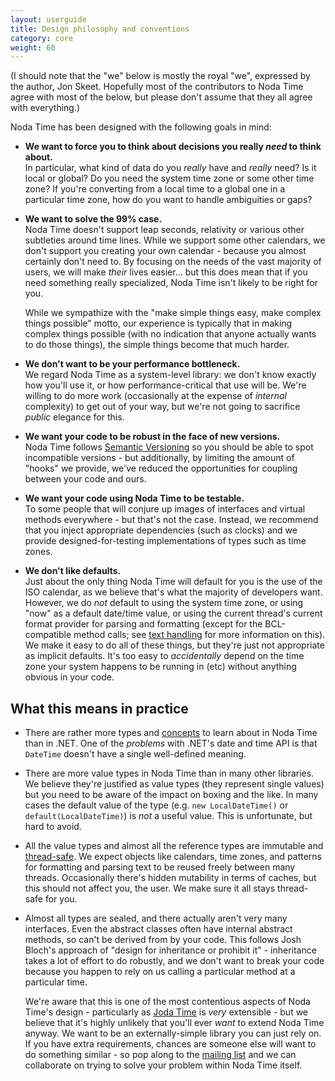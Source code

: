```yaml
---
layout: userguide
title: Design philosophy and conventions
category: core
weight: 60
---
```


(I should note that the "we" below is mostly the royal "we",
expressed by the author, Jon Skeet. Hopefully most of the
contributors to Noda Time agree with most of the below, but please
don't assume that they all agree with everything.)

Noda Time has been designed with the following goals in mind:

- **We want to force you to think about decisions you really *need* to
think about.**  
In particular, what kind of data do you *really* have
and *really* need? Is it local or global? Do you need the system
time zone or some other time zone? If you're converting from a local
time to a global one in a particular time zone, how do you want to
handle ambiguities or gaps?

- **We want to solve the 99% case.**  
Noda Time doesn't support leap
seconds, relativity or various other subtleties around time lines.
While we support some other calendars, we don't support you creating
your own calendar - because you almost certainly don't need to.
By focusing on the needs of the vast majority of users, we will make
*their* lives easier... but this does mean that if you need
something really specialized, Noda Time isn't likely to be right for
you.

  While we sympathize with the "make simple things easy, make
complex things possible" motto, our experience is typically that in
making complex things possible (with no indication that anyone
actually wants to do those things), the simple things become that
much harder.

- **We don't want to be your performance bottleneck.**  
We regard Noda Time as a system-level library: we don't know exactly
how you'll use it, or how performance-critical that use will be.
We're willing to do more work (occasionally at the expense of
*internal* complexity) to get out of your way, but we're not going
to sacrifice *public* elegance for this.

- **We want your code to be robust in the face of new versions.**  
Noda Time follows [Semantic Versioning][2] so you should be able to
spot incompatible versions - but additionally, by limiting the
amount of "hooks" we provide, we've reduced the opportunities for coupling between
your code and ours.

- **We want your code using Noda Time to be testable.**  
To some people that will conjure up images of interfaces and virtual
methods everywhere - but that's not the case. Instead, we recommend
that you inject appropriate dependencies (such as clocks) and we
provide designed-for-testing implementations of types such as time
zones.

- **We don't like defaults.**  
Just about the only thing Noda Time will default for you is the use
of the ISO calendar, as we believe that's what the majority of
developers want. However, we do *not* default to using the system
time zone, or using "now" as a default date/time value, or using
the current thread's current format provider for parsing and
formatting (except for the BCL-compatible method calls; see [text
handling][5] for more information on this).
  We make it easy to do all of these things, but they're just not
appropriate as implicit defaults. It's too easy to *accidentally*
depend on the time zone your system happens to be running in (etc)
without anything obvious in your code.

What this means in practice
---------------------------

- There are rather more types and [concepts][1] to learn about in
Noda Time than in .NET. One of the *problems* with .NET's date and
time API is that `DateTime` doesn't have a single well-defined
meaning.

- There are more value types in Noda Time than in many other
libraries. We believe they're justified as value types (they
represent single values) but you need to be aware of the impact on
boxing and the like. In many cases the default value of the type (e.g. `new
LocalDateTime()` or `default(LocalDateTime)`) is *not* a useful
value. This is unfortunate, but hard to avoid.

- All the value types and almost all the reference types are
immutable and [thread-safe](threading.html). We expect objects like calendars, time
zones, and patterns for formatting and parsing text to be reused
freely between many threads. Occasionally there's hidden mutability
in terms of caches, but this should not affect you, the user. We make sure it
all stays thread-safe for you.

- Almost all types are sealed, and there actually aren't very many
interfaces. Even the abstract classes often have internal abstract
methods, so can't be derived from by your code. This follows Josh
Bloch's approach of "design for inheritance or prohibit it" -
inheritance takes a lot of effort to do robustly, and we don't want
to break your code because you happen to rely on us calling a
particular method at a particular time.

  We're aware that this is one of the most contentious aspects of
Noda Time's design - particularly as [Joda Time][3] is *very*
extensible - but we believe that it's highly unlikely that you'll
ever *want* to extend Noda Time anyway. We want to be an
externally-simple library you can just rely on. If you have extra
requirements, chances are someone else will want to do something
similar - so pop along to the [mailing list][4] and we can collaborate on
trying to solve your problem within Noda Time itself.

[1]: concepts.html
[2]: http://semver.org/
[3]: http://joda-time.sf.net
[4]: http://groups.google.com/group/noda-time
[5]: text.html
